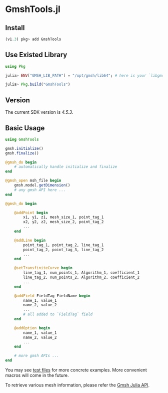 # GmshTools.jl


## Install
```julia
(v1.3) pkg> add GmshTools
```

## Use Existed Library

```julia
using Pkg

julia> ENV["GMSH_LIB_PATH"] = "/opt/gmsh/lib64"; # here is your `libgmsh.so` or `gmsh.dll`

julia> Pkg.build("GmshTools")
```

## Version

The current SDK version is *4.5.3*.

## Basic Usage

```julia
using GmshTools

gmsh.initialize()
gmsh.finalize()

@gmsh_do begin
    # automatically handle initialize and finalize
end

@gmsh_open msh_file begin
    gmsh.model.getDimension()
    # any gmsh API here ...
end

@gmsh_do begin

    @addPoint begin
        x1, y1, z1, mesh_size_1, point_tag_1
        x2, y2, z2, mesh_size_2, point_tag_2
        ...
    end

    @addLine begin
        point_tag_1, point_tag_2, line_tag_1
        point_tag_2, point_tag_3, line_tag_2
        ...
    end

    @setTransfiniteCurve begin
        line_tag_1, num_points_1, Algorithm_1, coefficient_1
        line_tag_2, num_points_2, Algorithm_2, coefficient_2
        ...
    end

    @addField FieldTag FieldName begin
        name_1, value_1
        name_2, value_2
        ...
        # all added to `FieldTag` field
    end

    @addOption begin
        name_1, value_1
        name_2, value_2
        ...
    end

    # more gmsh APIs ...
end
```

You may see [test files](https://github.com/shipengcheng1230/GmshTools.jl/blob/master/test/test_mesh.jl) for more concrete examples. More convenient macros will come in the future.

To retrieve various mesh information, please refer the [Gmsh Julia API](https://gitlab.onelab.info/gmsh/gmsh/blob/master/api/gmsh.jl).
